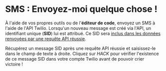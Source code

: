 # SMS&nbsp;: Envoyez-moi quelque chose&nbsp;!

À l'aide de vos propres outils ou de l'**éditeur de code**, envoyez un SMS à l'aide de l'API Twilio. Lorsqu'un nouveau message est créé via l'API, un identifiant unique (**SID**) lui est attribué. Ce SID sera [inclus dans les données renvoyées par une requête API réussie](https://www.twilio.com/docs/sms/api/message-resource#message-properties).

Récupérez un message SID après une requête API réussie et saisissez-le dans le champ de texte à droite. Cliquez sur *HACK* pour vérifier l'existence de ce message SID dans votre compte Twilio avant de pouvoir crier victoire&nbsp;!